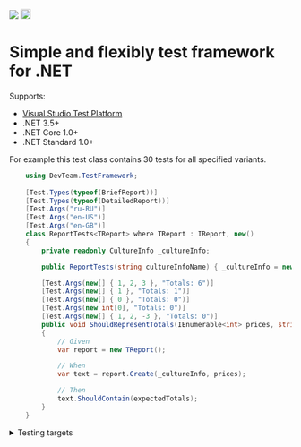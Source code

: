 [<img src="http://tcavs2015.cloudapp.net/app/rest/builds/buildType:(id:DevTeam_TestTool_Build)/statusIcon"/>](http://tcavs2015.cloudapp.net/viewType.html?buildTypeId=DevTeam_TestTool_Build) [<img src="https://www.nuget.org/Content/Logos/nugetlogo.png" height="18">](https://github.com/DevTeam/TestTool/wiki/NuGet-packages)

# Simple and flexibly test framework for .NET

Supports:
* [Visual Studio Test Platform](https://github.com/Microsoft/vstest)
* .NET 3.5+
* .NET Core 1.0+
* .NET Standard 1.0+

For example this test class contains 30 tests for all specified variants.

```csharp
    using DevTeam.TestFramework;
    
    [Test.Types(typeof(BriefReport))]
    [Test.Types(typeof(DetailedReport))]
    [Test.Args("ru-RU")]
    [Test.Args("en-US")]
    [Test.Args("en-GB")]
    class ReportTests<TReport> where TReport : IReport, new()
    {
        private readonly CultureInfo _cultureInfo;

        public ReportTests(string cultureInfoName) { _cultureInfo = new CultureInfo(cultureInfoName); }

        [Test.Args(new[] { 1, 2, 3 }, "Totals: 6")]
        [Test.Args(new[] { 1 }, "Totals: 1")]
        [Test.Args(new[] { 0 }, "Totals: 0")]
        [Test.Args(new int[0], "Totals: 0")]
        [Test.Args(new[] { 1, 2, -3 }, "Totals: 0")]
        public void ShouldRepresentTotals(IEnumerable<int> prices, string expectedTotals)
        {
            // Given
            var report = new TReport();

            // When
            var text = report.Create(_cultureInfo, prices);

            // Then
            text.ShouldContain(expectedTotals);
        }
    }    
```

<details>
  <summary>Testing targets</summary>

```csharp 
    interface IReport
    {
        IEnumerable<string> Create(CultureInfo cultureInfo, IEnumerable<int> prices);
    }

    class BriefReport : IReport
    {
        public IEnumerable<string> Create(CultureInfo cultureInfo, IEnumerable<int> prices)
        {
            yield return $"Totals: {prices.Sum().ToString(cultureInfo)}";
        }
    }

    class DetailedReport : IReport
    {
        public IEnumerable<string> Create(CultureInfo cultureInfo, IEnumerable<int> prices)
        {
            var totals = 0;
            foreach (var price in prices)
            {
                yield return price.ToString(cultureInfo);
                totals += price;
            }

            yield return $"Totals: {totals.ToString(cultureInfo)}";
        }
    }    
```
</details>
